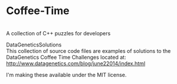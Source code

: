 Coffee-Time
===========

\
A collection of C++ puzzles for developers

DataGeneticsSolutions\
This collection of source code files are examples of solutions to the DataGenetics Coffee Time Challenges
located at: http://www.datagenetics.com/blog/june22014/index.html

I'm making these available under the MIT license.
